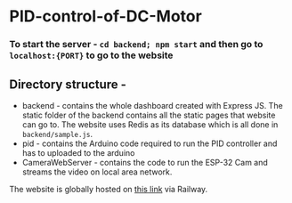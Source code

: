 # PID-control-of-DC-Motor
### To start the server - `cd backend; npm start` and then go to `localhost:{PORT}` to go to the website

## Directory structure - 
* backend - contains the whole dashboard created with Express JS. The static folder of the backend contains all the static pages that website can go to. The website uses Redis as its database which is all done in `backend/sample.js`.
* pid - contains the Arduino code required to run the PID controller and has to uploaded to the arduino
* CameraWebServer - contains the code to run the ESP-32 Cam and streams the video on local area network.

The website is globally hosted on [this link](https://pid-control-of-dc-motor-production.up.railway.app/) via Railway.
